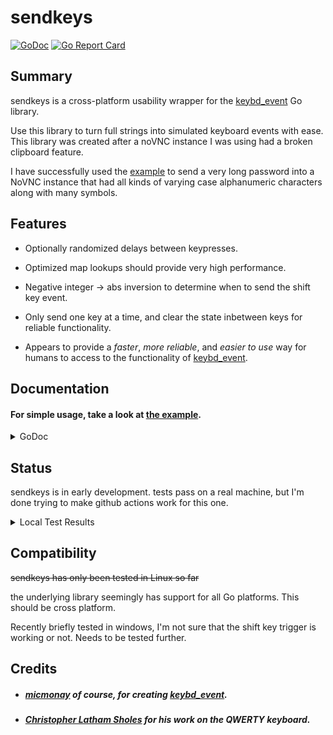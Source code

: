 # sendkeys
[![GoDoc](https://godoc.org/git.tcp.direct/kayos/sendkeys?status.svg)](https://godoc.org/git.tcp.direct/kayos/sendkeys)
[![Go Report Card](https://goreportcard.com/badge/github.com/yunginnanet/sendkeys)](https://goreportcard.com/report/github.com/yunginnanet/sendkeys)

## Summary

  sendkeys is a cross-platform usability wrapper for the [keybd_event](https://github.com/micmonay/keybd_event) Go library.

  Use this library to turn full strings into simulated keyboard events with ease. This library was created after a noVNC instance I was using had a broken clipboard feature.

  I have successfully used the [example](./_example/main.go) to send a very long password into a NoVNC instance that had all kinds of varying case alphanumeric characters along with many symbols.

## Features

* Optionally randomized delays between keypresses.

* Optimized map lookups should provide very high performance.

* Negative integer -> abs inversion to determine when to send the shift key event.

* Only send one key at a time, and clear the state inbetween keys for reliable functionality.

* Appears to provide a *faster*, *more reliable*, and *easier to use* way for humans to access to the functionality of [keybd_event](https://github.com/micmonay/keybd_event).

## Documentation

#### For simple usage, take a look at [the example](./_example/main.go).

<details>
  <summary>GoDoc</summary>

#### type KBOpt

```go
type KBOpt uint8
```

KBOpt[s] are options for our wrapper

```go
const (
	// Stubborn will cause our sequences to continue despite errors.
	// Otherwise, we will stop if our error count is over 0.
	Stubborn KBOpt = iota
	// Noisy will cause all errors to be printed to stdout.
	Noisy
	// Random will use random sleeps throughout the typing process.
	// Otherwise, a static 10 milliseconds will be used.
	Random
	// NoDelay will bypass the 2 second delay for linux, mostly for testing.
	NoDelay
)
```

#### type KBWrap

```go
type KBWrap struct {
	// There are unexported fields
}
```

KBWrap is a wrapper for the keybd_event library for convenience

#### func  NewKBWrapWithOptions

```go
func NewKBWrapWithOptions(opts ...KBOpt) (kbw *KBWrap, err error)
```
NewKBWrapWithOptions creates a new keyboard wrapper with the given options. As
of writing, those options include: Stubborn Noisy and Random. The defaults are
all false.

#### func (*KBWrap) BackSpace

```go
func (kb *KBWrap) BackSpace()
```
BackSpace presses the backspace key. All other keys will be cleared.

#### func (*KBWrap) Enter

```go
func (kb *KBWrap) Enter()
```
Enter presses the enter key. All other keys will be cleared.

#### func (*KBWrap) Escape

```go
func (kb *KBWrap) Escape()
```
Escape presses the escape key. All other keys will be cleared.

#### func (*KBWrap) Tab

```go
func (kb *KBWrap) Tab()
```
Tab presses the tab key. All other keys will be cleared.

#### func (*KBWrap) Type

```go
func (kb *KBWrap) Type(s string) error
```
Type types out a string by simulating keystrokes. Check the exported Symbol map
for non-alphanumeric keys.

</details>

## Status

sendkeys is in early development. tests pass on a real machine, but I'm done trying to make github actions work for this one.

<a name="test">
</a><details>
  <summary>Local Test Results</summary>

```
=== RUN   Test_strToKeys
    sendkeys_test.go:51: string: yeet, keys: []int{21, 18, 18, 20}
    sendkeys_test.go:51: string: YEET, keys: []int{-21, -18, -18, -20}
    sendkeys_test.go:51: string: YeeT, keys: []int{-21, 18, 18, -20}
--- PASS: Test_strToKeys (0.00s)
=== RUN   Test_NewKBWrapWithOptions
    sendkeys_test.go:72: [OPT] Noisy: true NoDelay: true Stubborn: true Random: true
    sendkeys_test.go:86: [OPT] Noisy: false NoDelay: false Stubborn: false Random: false
--- PASS: Test_NewKBWrapWithOptions (2.00s)
=== RUN   Test_sendkeys
    sendkeys_test.go:27: Key pressed: y
    sendkeys_test.go:27: Key pressed: e
    sendkeys_test.go:27: Key pressed: e
    sendkeys_test.go:27: Key pressed: t
    sendkeys_test.go:171: got 4 characters: yeet
    sendkeys_test.go:27: Key pressed: Y
    sendkeys_test.go:27: Key pressed: e
    sendkeys_test.go:27: Key pressed: e
    sendkeys_test.go:27: Key pressed: T
    sendkeys_test.go:171: got 4 characters: YeeT
    sendkeys_test.go:27: Key pressed: Y
    sendkeys_test.go:27: Key pressed: e
    sendkeys_test.go:27: Key pressed: e
    sendkeys_test.go:27: Key pressed: t
    sendkeys_test.go:27: Key pressed: !
    sendkeys_test.go:171: got 5 characters: Yeet!
    sendkeys_test.go:27: Key pressed: \
    sendkeys_test.go:27: Key pressed: '
    sendkeys_test.go:27: Key pressed: `
    sendkeys_test.go:27: Key pressed: /
    sendkeys_test.go:27: Key pressed: 3
    sendkeys_test.go:27: Key pressed: 3
    sendkeys_test.go:27: Key pressed: 7
    sendkeys_test.go:27: Key pressed: !
    sendkeys_test.go:27: Key pressed: '
    sendkeys_test.go:27: Key pressed: \
    sendkeys_test.go:171: got 10 characters: \'`/337!'\
    sendkeys_test.go:27: Key pressed: W
    sendkeys_test.go:27: Key pressed: e
    sendkeys_test.go:27: Key pressed: l
    sendkeys_test.go:27: Key pressed: c
    sendkeys_test.go:27: Key pressed: o
    sendkeys_test.go:27: Key pressed: m
    sendkeys_test.go:27: Key pressed: e
    sendkeys_test.go:27: Key pressed:
    sendkeys_test.go:32: spacebar detected
    sendkeys_test.go:27: Key pressed: t
    sendkeys_test.go:27: Key pressed: o
    sendkeys_test.go:27: Key pressed:
    sendkeys_test.go:32: spacebar detected
    sendkeys_test.go:27: Key pressed: y
    sendkeys_test.go:27: Key pressed: e
    sendkeys_test.go:27: Key pressed: e
    sendkeys_test.go:27: Key pressed: t
    sendkeys_test.go:27: Key pressed:
    sendkeys_test.go:32: spacebar detected
    sendkeys_test.go:27: Key pressed: t
    sendkeys_test.go:27: Key pressed: o
    sendkeys_test.go:27: Key pressed: w
    sendkeys_test.go:27: Key pressed: n
    sendkeys_test.go:27: Key pressed: ,
    sendkeys_test.go:27: Key pressed:
    sendkeys_test.go:32: spacebar detected
    sendkeys_test.go:27: Key pressed: b
    sendkeys_test.go:27: Key pressed: u
    sendkeys_test.go:27: Key pressed: d
    sendkeys_test.go:27: Key pressed: d
    sendkeys_test.go:27: Key pressed: y
    sendkeys_test.go:27: Key pressed: !
    sendkeys_test.go:27: Key pressed:
    sendkeys_test.go:32: spacebar detected
    sendkeys_test.go:171: got 28 characters: Welcome to yeet town, buddy!
    sendkeys_test.go:27: Key pressed: `
    sendkeys_test.go:27: Key pressed: ~
    sendkeys_test.go:27: Key pressed: !
    sendkeys_test.go:27: Key pressed: @
    sendkeys_test.go:27: Key pressed: #
    sendkeys_test.go:27: Key pressed: $
    sendkeys_test.go:27: Key pressed: %
    sendkeys_test.go:27: Key pressed: ^
    sendkeys_test.go:27: Key pressed: &
    sendkeys_test.go:27: Key pressed: *
    sendkeys_test.go:27: Key pressed: (
    sendkeys_test.go:27: Key pressed: )
    sendkeys_test.go:27: Key pressed: -
    sendkeys_test.go:27: Key pressed: _
    sendkeys_test.go:27: Key pressed: =
    sendkeys_test.go:27: Key pressed: +
    sendkeys_test.go:27: Key pressed: '
    sendkeys_test.go:27: Key pressed: ;
    sendkeys_test.go:27: Key pressed: :
    sendkeys_test.go:27: Key pressed: <
    sendkeys_test.go:27: Key pressed: >
    sendkeys_test.go:27: Key pressed: /
    sendkeys_test.go:27: Key pressed: \
    sendkeys_test.go:27: Key pressed: ,
    sendkeys_test.go:27: Key pressed: .
    sendkeys_test.go:27: Key pressed: |
    sendkeys_test.go:27: Key pressed: {
    sendkeys_test.go:27: Key pressed: }
    sendkeys_test.go:27: Key pressed: [
    sendkeys_test.go:27: Key pressed: ]
    sendkeys_test.go:27: Key pressed: `
    sendkeys_test.go:27: Key pressed: ~
    sendkeys_test.go:27: Key pressed: ,
    sendkeys_test.go:27: Key pressed:
    sendkeys_test.go:32: spacebar detected
    sendkeys_test.go:27: Key pressed: y
    sendkeys_test.go:27: Key pressed: o
    sendkeys_test.go:27: Key pressed: u
    sendkeys_test.go:27: Key pressed:
    sendkeys_test.go:32: spacebar detected
    sendkeys_test.go:27: Key pressed: f
    sendkeys_test.go:27: Key pressed: e
    sendkeys_test.go:27: Key pressed: e
    sendkeys_test.go:27: Key pressed: l
    sendkeys_test.go:27: Key pressed:
    sendkeys_test.go:32: spacebar detected
    sendkeys_test.go:27: Key pressed: m
    sendkeys_test.go:27: Key pressed: e
    sendkeys_test.go:27: Key pressed:
    sendkeys_test.go:32: spacebar detected
    sendkeys_test.go:27: Key pressed: d
    sendkeys_test.go:27: Key pressed: a
    sendkeys_test.go:27: Key pressed: w
    sendkeys_test.go:27: Key pressed: g
    sendkeys_test.go:27: Key pressed: ?
    sendkeys_test.go:27: Key pressed:
    sendkeys_test.go:32: spacebar detected
    sendkeys_test.go:171: got 52 characters: `~!@#$%^&*()-_=+';:<>/\,.|{}[]`~, you feel me dawg?
--- PASS: Test_sendkeys (6.09s)
PASS
ok  	git.tcp.direct/kayos/sendkeys	8.139s

```

</details>

## Compatibility

~~sendkeys has only been tested in Linux so far~~

the underlying library seemingly has support for all Go platforms. This should be cross platform.

Recently briefly tested in windows, I'm not sure that the shift key trigger is working or not. Needs to be tested further.

## Credits

*  ##### [micmonay](https://github.com/micmonay) of course, for creating [keybd_event](https://github.com/micmonay/keybd_event).
* ##### [Christopher Latham Sholes](https://en.wikipedia.org/wiki/Christopher_Latham_Sholes) for his work on the QWERTY keyboard.
